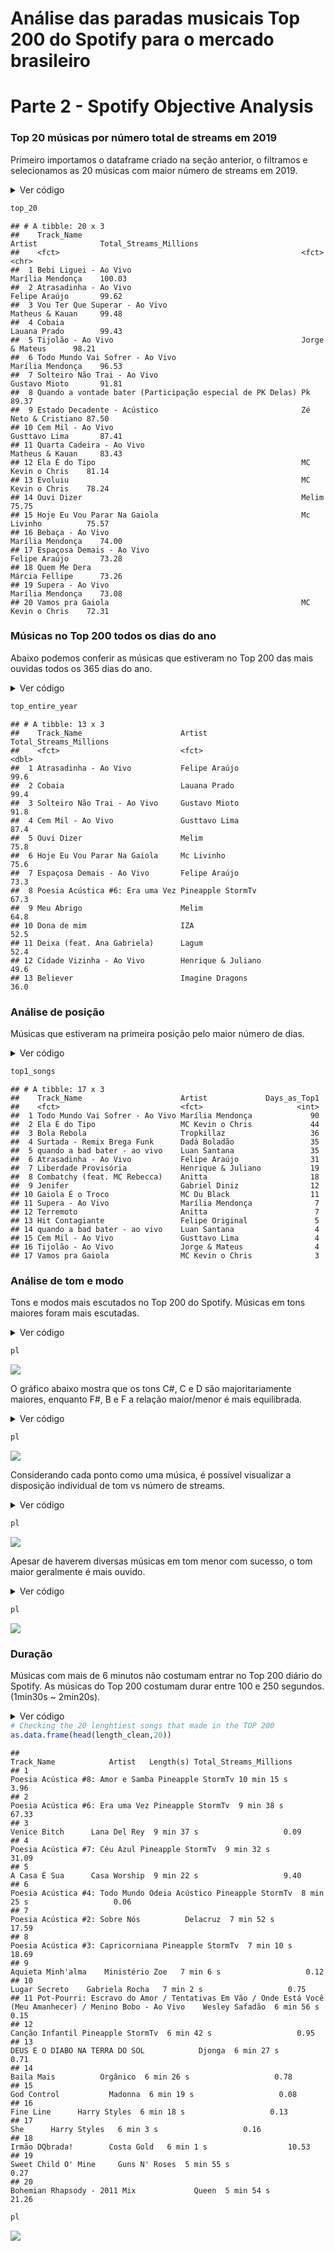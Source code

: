 # Análise das paradas musicais Top 200 do Spotify para o mercado brasileiro 
# Parte 2 - Spotify Objective Analysis

### Top 20 músicas por número total de streams em 2019

Primeiro importamos o dataframe criado na seção anterior, o filtramos e
selecionamos as 20 músicas com maior número de streams em 2019.

<details>

<summary>Ver código</summary>

<p>

``` r
# Function to specify decimals
specify_decimal <- function(x, k) trimws(format(round(x, k), nsmall=k))

# Filtering final df for unique songs
top_songs <- df %>%
  group_by(uri, track_name.x) %>%
  summarise(artist=unique(artist_name),
            count= n(),
            total_streams_millions= sum(streams)/1000000) %>%
  arrange(desc(total_streams_millions))

# Top 20 songs in 2019 by total streams
top_20 <- head(top_songs, 20)
top_20$total_streams_millions <- specify_decimal(top_20$total_streams_millions,2)
top_20 <- top_20[,c(2,3,5)]
colnames(top_20) <- c("Track_Name", "Artist", "Total_Streams_Millions")
```

</p>

</details>

``` r
top_20
```

    ## # A tibble: 20 x 3
    ##    Track_Name                                                 Artist              Total_Streams_Millions
    ##    <fct>                                                      <fct>               <chr>                 
    ##  1 Bebi Liguei - Ao Vivo                                      Marília Mendonça    100.03                
    ##  2 Atrasadinha - Ao Vivo                                      Felipe Araújo       99.62                 
    ##  3 Vou Ter Que Superar - Ao Vivo                              Matheus & Kauan     99.48                 
    ##  4 Cobaia                                                     Lauana Prado        99.43                 
    ##  5 Tijolão - Ao Vivo                                          Jorge & Mateus      98.21                 
    ##  6 Todo Mundo Vai Sofrer - Ao Vivo                            Marília Mendonça    96.53                 
    ##  7 Solteiro Não Trai - Ao Vivo                                Gustavo Mioto       91.81                 
    ##  8 Quando a vontade bater (Participação especial de PK Delas) Pk                  89.37                 
    ##  9 Estado Decadente - Acústico                                Zé Neto & Cristiano 87.50                 
    ## 10 Cem Mil - Ao Vivo                                          Gusttavo Lima       87.41                 
    ## 11 Quarta Cadeira - Ao Vivo                                   Matheus & Kauan     83.43                 
    ## 12 Ela É do Tipo                                              MC Kevin o Chris    81.14                 
    ## 13 Evoluiu                                                    MC Kevin o Chris    78.24                 
    ## 14 Ouvi Dizer                                                 Melim               75.75                 
    ## 15 Hoje Eu Vou Parar Na Gaiola                                Mc Livinho          75.57                 
    ## 16 Bebaça - Ao Vivo                                           Marília Mendonça    74.00                 
    ## 17 Espaçosa Demais - Ao Vivo                                  Felipe Araújo       73.28                 
    ## 18 Quem Me Dera                                               Márcia Fellipe      73.26                 
    ## 19 Supera - Ao Vivo                                           Marília Mendonça    73.08                 
    ## 20 Vamos pra Gaiola                                           MC Kevin o Chris    72.31

### Músicas no Top 200 todos os dias do ano

Abaixo podemos conferir as músicas que estiveram no Top 200 das mais
ouvidas todos os 365 dias do ano.

<details>

<summary>Ver código</summary>

<p>

``` r
# Songs that were the entire year (365 days) in the top 200
top_entire_year <- top_songs[top_songs$count == 365,c(2,3,5)]
colnames(top_entire_year) <- c("Track_Name", "Artist", "Total_Streams_Millions")
top_entire_year
```

    ## # A tibble: 13 x 3
    ##    Track_Name                      Artist             Total_Streams_Millions
    ##    <fct>                           <fct>                               <dbl>
    ##  1 Atrasadinha - Ao Vivo           Felipe Araújo                        99.6
    ##  2 Cobaia                          Lauana Prado                         99.4
    ##  3 Solteiro Não Trai - Ao Vivo     Gustavo Mioto                        91.8
    ##  4 Cem Mil - Ao Vivo               Gusttavo Lima                        87.4
    ##  5 Ouvi Dizer                      Melim                                75.8
    ##  6 Hoje Eu Vou Parar Na Gaiola     Mc Livinho                           75.6
    ##  7 Espaçosa Demais - Ao Vivo       Felipe Araújo                        73.3
    ##  8 Poesia Acústica #6: Era uma Vez Pineapple StormTv                    67.3
    ##  9 Meu Abrigo                      Melim                                64.8
    ## 10 Dona de mim                     IZA                                  52.5
    ## 11 Deixa (feat. Ana Gabriela)      Lagum                                52.4
    ## 12 Cidade Vizinha - Ao Vivo        Henrique & Juliano                   49.6
    ## 13 Believer                        Imagine Dragons                      36.0

</p>

</details>

``` r
top_entire_year
```

    ## # A tibble: 13 x 3
    ##    Track_Name                      Artist             Total_Streams_Millions
    ##    <fct>                           <fct>                               <dbl>
    ##  1 Atrasadinha - Ao Vivo           Felipe Araújo                        99.6
    ##  2 Cobaia                          Lauana Prado                         99.4
    ##  3 Solteiro Não Trai - Ao Vivo     Gustavo Mioto                        91.8
    ##  4 Cem Mil - Ao Vivo               Gusttavo Lima                        87.4
    ##  5 Ouvi Dizer                      Melim                                75.8
    ##  6 Hoje Eu Vou Parar Na Gaiola     Mc Livinho                           75.6
    ##  7 Espaçosa Demais - Ao Vivo       Felipe Araújo                        73.3
    ##  8 Poesia Acústica #6: Era uma Vez Pineapple StormTv                    67.3
    ##  9 Meu Abrigo                      Melim                                64.8
    ## 10 Dona de mim                     IZA                                  52.5
    ## 11 Deixa (feat. Ana Gabriela)      Lagum                                52.4
    ## 12 Cidade Vizinha - Ao Vivo        Henrique & Juliano                   49.6
    ## 13 Believer                        Imagine Dragons                      36.0

### Análise de posição

Músicas que estiveram na primeira posição pelo maior número de dias.

<details>

<summary>Ver código</summary>

<p>

``` r
# Songs that were the TOP 1 for most days

top1_songs <- df %>%
  filter(position == 1) %>%
  group_by(uri, track_name.x) %>%
  summarise(artist=unique(artist_name),
            count= n(),
            key_name=unique(key_name),
            mode_name=unique(mode_name),
            duration_ms=unique(duration_ms)) %>%
  arrange(desc(count))

top1_songs <- top1_songs[,2:4]
colnames(top1_songs) <- c('Track_Name', 'Artist', 'Days_as_Top1')
```

</p>

</details>

``` r
top1_songs
```

    ## # A tibble: 17 x 3
    ##    Track_Name                      Artist             Days_as_Top1
    ##    <fct>                           <fct>                     <int>
    ##  1 Todo Mundo Vai Sofrer - Ao Vivo Marília Mendonça             90
    ##  2 Ela É do Tipo                   MC Kevin o Chris             44
    ##  3 Bola Rebola                     Tropkillaz                   36
    ##  4 Surtada - Remix Brega Funk      Dadá Boladão                 35
    ##  5 quando a bad bater - ao vivo    Luan Santana                 35
    ##  6 Atrasadinha - Ao Vivo           Felipe Araújo                31
    ##  7 Liberdade Provisória            Henrique & Juliano           19
    ##  8 Combatchy (feat. MC Rebecca)    Anitta                       18
    ##  9 Jenifer                         Gabriel Diniz                12
    ## 10 Gaiola É o Troco                MC Du Black                  11
    ## 11 Supera - Ao Vivo                Marília Mendonça              7
    ## 12 Terremoto                       Anitta                        7
    ## 13 Hit Contagiante                 Felipe Original               5
    ## 14 quando a bad bater - ao vivo    Luan Santana                  4
    ## 15 Cem Mil - Ao Vivo               Gusttavo Lima                 4
    ## 16 Tijolão - Ao Vivo               Jorge & Mateus                4
    ## 17 Vamos pra Gaiola                MC Kevin o Chris              3

### Análise de tom e modo

Tons e modos mais escutados no Top 200 do Spotify. Músicas em tons
maiores foram mais escutadas.

<details>

<summary>Ver código</summary>

<p>

``` r
# Total streams of Top 200 by key and mode (major or minor)
key <- df %>%
  group_by(uri, track_name.x, key_mode) %>%
  summarise(count= n(),
            total_streams_millions= sum(streams)/1000000,
            key_name=unique(key_name),
            mode_name=unique(mode_name)) %>%
  arrange(desc(total_streams_millions))

key_mode_count <- df %>%
  group_by(key_mode) %>%
  summarise(count = n(),
  total_streams_millions= sum(streams)/1000000,
  mode_name = unique(mode_name))

pl <- ggplot(key_mode_count, aes(x=reorder(key_mode, -total_streams_millions, sum), y=total_streams_millions, fill=mode_name)) +
  geom_col() + dark_theme_classic() +
  theme(axis.text.x = element_text(angle = 45, hjust = 1)) +
  labs(fill = 'Mode', x='Key and Mode', y='Streams in Millions', title='Top 200 songs by key and mode, y = sum of streams for each key', subtitle='Songs in major are usually more popular')
```

    ## Inverted geom defaults of fill and color/colour.
    ## To change them back, use invert_geom_defaults().

</p>

</details>

``` r
pl
```

![](Spotify-Objective_files/figure-gfm/key__mode-1.png)<!-- -->

O gráfico abaixo mostra que os tons C\#, C e D são majoritariamente
maiores, enquanto F\#, B e F a relação maior/menor é mais equilibrada.

<details>

<summary>Ver código</summary>

<p>

``` r
pl <- ggplot(key, aes(x=reorder(key_name, -total_streams_millions, sum), y=total_streams_millions, fill=mode_name)) +
  geom_col() + labs(fill = 'Mode', x='Key', y='Streams in Millions', title='TOP 200 songs by key and mode', subtitle='C#, C and D are usually major; F#, B and F are 50/50') +
  scale_fill_manual(labels = c("Major", "Minor"), values=c('red','blue')) + dark_theme_minimal() 
```

</p>

</details>

``` r
pl
```

![](Spotify-Objective_files/figure-gfm/key__plot-1.png)<!-- -->

Considerando cada ponto como uma música, é possível visualizar a
disposição individual de tom vs número de streams.

<details>

<summary>Ver código</summary>

<p>

``` r
pl <- ggplot(key, aes(x=reorder(key_name, -total_streams_millions, sum), y=total_streams_millions, colour=key_name, palette='Set1')) +
  geom_jitter() + dark_theme_minimal() + 
  labs(x='Key', y='Streams in Millions', colour='Key', title='TOP 200 songs by key and streams, each dot represents a song', subtitle='Ordered by overall total streams')
```

</p>

</details>

``` r
pl
```

![](Spotify-Objective_files/figure-gfm/key__plot2-1.png)<!-- -->

Apesar de haverem diversas músicas em tom menor com sucesso, o tom maior
geralmente é mais ouvido.

<details>

<summary>Ver código</summary>

<p>

``` r
pl <- ggplot(key, aes(y=total_streams_millions, x=mode_name, colour= mode_name)) +
  geom_jitter() + dark_theme_light() +
  labs(x='Mode', colour='Mode',
       y='Streams in Millions',
       title='TOP 200 streams by mode, each dot is a song',
       subtitle='The difference isn\'t big, but songs in major mode seem to performance better') +
  scale_color_hue(labels = c("Major", "Minor"))
```

</p>

</details>

``` r
pl
```

![](Spotify-Objective_files/figure-gfm/mode__plot-1.png)<!-- -->

### Duração

Músicas com mais de 6 minutos não costumam entrar no Top 200 diário do
Spotify. As músicas do Top 200 costumam durar entre 100 e 250 segundos.
(1min30s \~ 2min20s).

<details>

<summary>Ver código</summary>

<p>

``` r
length <- df %>%
  group_by(uri,track_name.x) %>%
  summarise(count= n(),
            artist=unique(artist_name),
            total_streams_millions= sum(streams)/1000000,
            length_s=unique(duration_ms)/1000,
            mode_name = unique(mode_name)) %>%
  arrange(desc(length_s))

length$minutes <- (length$length_s %/% 60)
length$seconds <- (length$length_s %% 60)
length$min_sec <- paste(length$minutes, 'min',round(length$seconds),'s')

length_clean <- length[,c(2, 4, 10, 5)]
length_clean$total_streams_millions <- specify_decimal(length$total_streams_millions,2)
colnames(length_clean) <- c('Track_Name', 'Artist', 'Length(s)', 'Total_Streams_Millions')

# Plotting Length vs Total Streams coloured by Mode (major or minor)
pl <- ggplot(length, aes(x=length_s, y=total_streams_millions, colour=mode_name)) +
  geom_point() + dark_theme_gray()+
  scale_x_continuous(breaks = seq(50, 600, 50)) +
  labs(x='Length(sec)', y='Total Streams (Millions)', colour='Mode', title='Songs in TOP 200 are about 100~250 ms long')
```

</p>

</details

```r
# Checking the 20 lenghtiest songs that made in the TOP 200
as.data.frame(head(length_clean,20))
```

```
##                                                                                                  Track_Name            Artist   Length(s) Total_Streams_Millions
## 1                                                                          Poesia Acústica #8: Amor e Samba Pineapple StormTv 10 min 15 s                   3.96
## 2                                                                           Poesia Acústica #6: Era uma Vez Pineapple StormTv  9 min 38 s                  67.33
## 3                                                                                              Venice Bitch      Lana Del Rey  9 min 37 s                   0.09
## 4                                                                              Poesia Acústica #7: Céu Azul Pineapple StormTv  9 min 32 s                  31.09
## 5                                                                                              A Casa É Sua      Casa Worship  9 min 22 s                   9.40
## 6                                                             Poesia Acústica #4: Todo Mundo Odeia Acústico Pineapple StormTv  8 min 25 s                   0.06
## 7                                                                             Poesia Acústica #2: Sobre Nós          Delacruz  7 min 52 s                  17.59
## 8                                                                         Poesia Acústica #3: Capricorniana Pineapple StormTv  7 min 10 s                  18.69
## 9                                                                                         Aquieta Minh'alma    Ministério Zoe   7 min 6 s                   0.12
## 10                                                                                            Lugar Secreto    Gabriela Rocha   7 min 2 s                   0.75
## 11 Pot-Pourri: Escravo do Amor / Tentativas Em Vão / Onde Está Você (Meu Amanhecer) / Menino Bobo - Ao Vivo    Wesley Safadão  6 min 56 s                   0.15
## 12                                                                                          Canção Infantil Pineapple StormTv  6 min 42 s                   0.95
## 13                                                                           DEUS E O DIABO NA TERRA DO SOL            Djonga  6 min 27 s                   0.71
## 14                                                                                               Baila Mais          Orgânico  6 min 26 s                   0.78
## 15                                                                                              God Control           Madonna  6 min 19 s                   0.08
## 16                                                                                                Fine Line      Harry Styles  6 min 18 s                   0.13
## 17                                                                                                      She      Harry Styles   6 min 3 s                   0.16
## 18                                                                                           Irmão DQbrada!        Costa Gold   6 min 1 s                  10.53
## 19                                                                                      Sweet Child O' Mine     Guns N' Roses  5 min 55 s                   0.27
## 20                                                                             Bohemian Rhapsody - 2011 Mix             Queen  5 min 54 s                  21.26
```

```r
pl
```

![](Spotify-Objective_files/figure-gfm/duration_-1.png)<!-- -->
